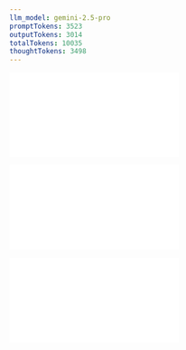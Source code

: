 ```yaml
---
llm_model: gemini-2.5-pro
promptTokens: 3523
outputTokens: 3014
totalTokens: 10035
thoughtTokens: 3498
---
```


![@](steps/prompt.5905baba.md)

![@](steps/file.95110d92.md)

![@](steps/response.59bf40f8.md)